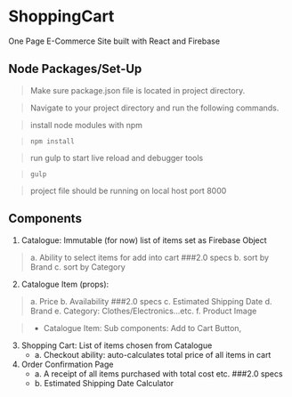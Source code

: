 # ShoppingCart

One Page E-Commerce Site built with React and Firebase

## Node Packages/Set-Up

> Make sure package.json file is located in project directory.

> Navigate to your project directory and run the following commands. 

> install node modules with npm

> `npm install`

> run gulp to start live reload and debugger tools

> `gulp`

> project file should be running on local host port 8000

## Components
1. Catalogue: Immutable (for now) list of items set as Firebase Object
> a. Ability to select items for add into cart
    ###2.0 specs
> b. sort by Brand
> c. sort by Category
2. Catalogue Item (props):
> a. Price
> b. Availability
    ###2.0 specs
> c. Estimated Shipping Date
> d. Brand
> e. Category: Clothes/Electronics...etc.
> f. Product Image

> - Catalogue Item: Sub components: Add to Cart Button,
3. Shopping Cart: List of items chosen from Catalogue
    - a. Checkout ability: auto-calculates total price of all items in cart
4. Order Confirmation Page
    - a. A receipt of all items purchased with total cost etc.
    ###2.0 specs
    - b. Estimated Shipping Date Calculator
